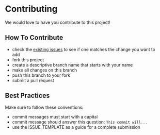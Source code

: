 # Contributing

We would love to have you contribute to this project!

## How To Contribute

* check the [existing issues](https://github.com/pdhoward/meta/issues) to see if one matches the change you want to add
* fork this project
* create a descriptive branch name that starts with your name
* make all changes on this branch
* push this branch to your fork
* submit a pull request

## Best Practices

Make sure to follow these conventions:

* commit messages must start with a capital
* commit message should answer this question: `This commit will...`
* use the ISSUE_TEMPLATE as a guide for a complete submission
